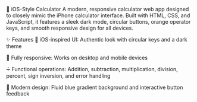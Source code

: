📱 iOS-Style Calculator
A modern, responsive calculator web app designed to closely mimic the iPhone calculator interface. Built with HTML, CSS, and JavaScript, it features a sleek dark mode, circular buttons, orange operator keys, and smooth responsive design for all devices.

✨ Features
🎨 iOS-inspired UI: Authentic look with circular keys and a dark theme

📱 Fully responsive: Works on desktop and mobile devices

➗ Functional operations: Addition, subtraction, multiplication, division, percent, sign inversion, and error handling

🌈 Modern design: Fluid blue gradient background and interactive button feedback
